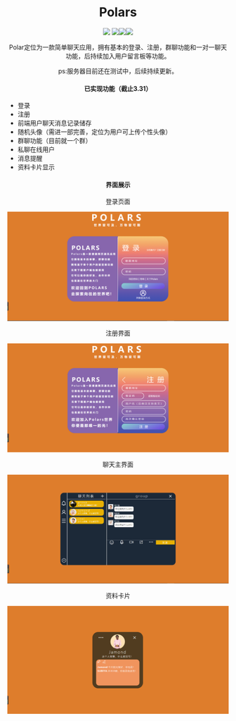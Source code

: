 <h1 align="center"> Polars</h1>

<p align="center"><img src="https://img.shields.io/badge/license-MIT-yellow"> <img src="https://img.shields.io/badge/version-v1.01-yellow"><img src="https://img.shields.io/badge/贡献者-向兴强-yellow"><img src="https://img.shields.io/badge/贡献者-张凯龙-yellow"></p>



<p align="center">
   
</p>

<p align="center">
   Polar定位为一款简单聊天应用，拥有基本的登录、注册，群聊功能和一对一聊天功能，后持续加入用户留言板等功能。
</p>

<p align="center">
ps:服务器目前还在测试中，后续持续更新。
</p>

<h4 align="center">已实现功能（截止3.31）</h4>


* 登录
* 注册
* 前端用户聊天消息记录储存
* 随机头像（需进一部完善，定位为用户可上传个性头像）
* 群聊功能（目前就一个群）
* 私聊在线用户
* 消息提醒
* 资料卡片显示
  
  
<h4 align="center">界面展示</h4>


<p align="center">登录页面 </p>

![登录页面](https://github.com/FWF-Intern-3/Polars/blob/main/client/static/img/%E7%99%BB%E5%BD%95%E7%95%8C%E9%9D%A2.png)


<p align="center">注册界面 </p>

![注册界面](https://github.com/FWF-Intern-3/Polars/blob/main/client/static/img/%E6%B3%A8%E5%86%8C%E7%95%8C%E9%9D%A2.png)

<p align="center">
聊天主界面 </p>

![聊天主界面](https://github.com/FWF-Intern-3/Polars/blob/main/client/static/img/%E8%81%8A%E5%A4%A9%E7%95%8C%E9%9D%A2.png)


<p align="center">
资料卡片 </p>


![资料卡片](https://github.com/FWF-Intern-3/Polars/blob/main/client/static/img/%E8%B5%84%E6%96%99%E5%8D%A1.png)

